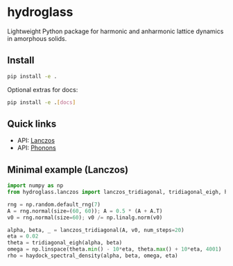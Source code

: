 # hydroglass

Lightweight Python package for harmonic and anharmonic lattice dynamics in amorphous solids.

## Install

```bash
pip install -e .
```

Optional extras for docs:

```bash
pip install -e .[docs]
```

## Quick links

- API: [Lanczos](api/lanczos.md)
- API: [Phonons](api/phonon.md)

## Minimal example (Lanczos)

```python
import numpy as np
from hydroglass.lanczos import lanczos_tridiagonal, tridiagonal_eigh, haydock_spectral_density

rng = np.random.default_rng(7)
A = rng.normal(size=(60, 60)); A = 0.5 * (A + A.T)
v0 = rng.normal(size=60); v0 /= np.linalg.norm(v0)

alpha, beta, _ = lanczos_tridiagonal(A, v0, num_steps=20)
eta = 0.02
theta = tridiagonal_eigh(alpha, beta)
omega = np.linspace(theta.min() - 10*eta, theta.max() + 10*eta, 4001)
rho = haydock_spectral_density(alpha, beta, omega, eta)
```